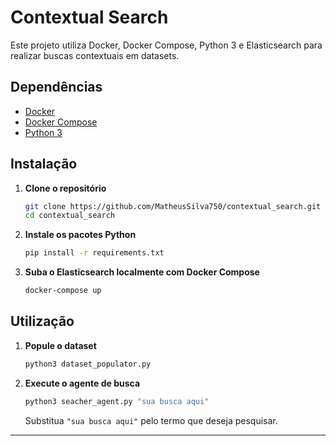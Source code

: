 # Contextual Search

Este projeto utiliza Docker, Docker Compose, Python 3 e Elasticsearch para realizar buscas contextuais em datasets.

## Dependências

- [Docker](https://www.docker.com/)
- [Docker Compose](https://docs.docker.com/compose/)
- [Python 3](https://www.python.org/)

## Instalação

1. **Clone o repositório**

   ```bash
   git clone https://github.com/MatheusSilva750/contextual_search.git
   cd contextual_search
   ```

2. **Instale os pacotes Python**

   ```bash
   pip install -r requirements.txt
   ```

3. **Suba o Elasticsearch localmente com Docker Compose**

   ```bash
   docker-compose up
   ```

## Utilização

1. **Popule o dataset**

   ```bash
   python3 dataset_populator.py
   ```

2. **Execute o agente de busca**

   ```bash
   python3 seacher_agent.py "sua busca aqui"
   ```

   Substitua `"sua busca aqui"` pelo termo que deseja pesquisar.

---
